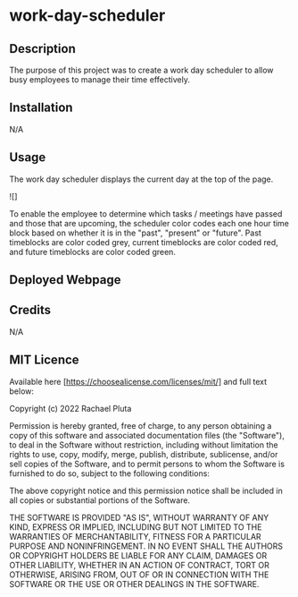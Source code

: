 # work-day-scheduler

## Description
The purpose of this project was to create a work day scheduler to allow busy employees to manage their time effectively.

## Installation
N/A

## Usage
The work day scheduler displays the current day at the top of the page. 

![]

To enable the employee to determine which tasks / meetings have passed and those that are upcoming, the scheduler color codes each one hour time block based on whether it is in the "past", "present" or "future".  Past timeblocks are color coded grey, current timeblocks are color coded red, and future timeblocks are color coded green.

## Deployed Webpage

## Credits
N/A

## MIT Licence
Available here [https://choosealicense.com/licenses/mit/] and full text below:

Copyright (c) 2022 Rachael Pluta

Permission is hereby granted, free of charge, to any person obtaining a copy
of this software and associated documentation files (the "Software"), to deal
in the Software without restriction, including without limitation the rights
to use, copy, modify, merge, publish, distribute, sublicense, and/or sell
copies of the Software, and to permit persons to whom the Software is
furnished to do so, subject to the following conditions:

The above copyright notice and this permission notice shall be included in all
copies or substantial portions of the Software.

THE SOFTWARE IS PROVIDED "AS IS", WITHOUT WARRANTY OF ANY KIND, EXPRESS OR
IMPLIED, INCLUDING BUT NOT LIMITED TO THE WARRANTIES OF MERCHANTABILITY,
FITNESS FOR A PARTICULAR PURPOSE AND NONINFRINGEMENT. IN NO EVENT SHALL THE
AUTHORS OR COPYRIGHT HOLDERS BE LIABLE FOR ANY CLAIM, DAMAGES OR OTHER
LIABILITY, WHETHER IN AN ACTION OF CONTRACT, TORT OR OTHERWISE, ARISING FROM,
OUT OF OR IN CONNECTION WITH THE SOFTWARE OR THE USE OR OTHER DEALINGS IN THE
SOFTWARE.